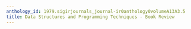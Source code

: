 ```yaml
---
anthology_id: 1979.sigirjournals_journal-ir0anthology0volumeA13A3.5
title: Data Structures and Programming Techniques - Book Review
---
```

